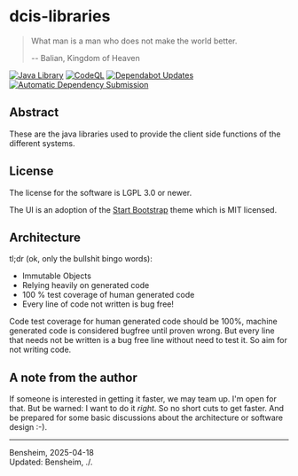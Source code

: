 # dcis-libraries

> What man is a man who does not make the world better.
>
> -- Balian, Kingdom of Heaven

[![Java Library](https://github.com/Paladins-Inn/dcis-libraries/actions/workflows/java-library.yaml/badge.svg)](https://github.com/Paladins-Inn/dcis-libraries/actions/workflows/java-library.yaml)
[![CodeQL](https://github.com/Paladins-Inn/dcis-libraries/actions/workflows/github-code-scanning/codeql/badge.svg)](https://github.com/Paladins-Inn/dcis-libraries/actions/workflows/github-code-scanning/codeql)
[![Dependabot Updates](https://github.com/Paladins-Inn/dcis-libraries/actions/workflows/dependabot/dependabot-updates/badge.svg)](https://github.com/Paladins-Inn/dcis-libraries/actions/workflows/dependabot/dependabot-updates)
[![Automatic Dependency Submission](https://github.com/Paladins-Inn/dcis-libraries/actions/workflows/dependency-graph/auto-submission/badge.svg)](https://github.com/Paladins-Inn/dcis-libraries/actions/workflows/dependency-graph/auto-submission)


## Abstract

These are the java libraries used to provide the client side functions of the different systems.


## License

The license for the software is LGPL 3.0 or newer.

The UI is an adoption of the [Start Bootstrap](https://github.com/StartBootstrap/startbootstrap-sb-admin) theme which is MIT licensed.


## Architecture

tl;dr (ok, only the bullshit bingo words):

* Immutable Objects
* Relying heavily on generated code
* 100 % test coverage of human generated code
* Every line of code not written is bug free!

Code test coverage for human generated code should be 100%, machine generated code is considered bugfree until proven wrong.
But every line that needs not be written is a bug free line without need to test it. So aim for not writing code.


## A note from the author

If someone is interested in getting it faster, we may team up.
I'm open for that.
But be warned: I want to do it _right_.
So no short cuts to get faster.
And be prepared for some basic discussions about the architecture or software design :-).

---
Bensheim, 2025-04-18<br/>
Updated: Bensheim, ./.
